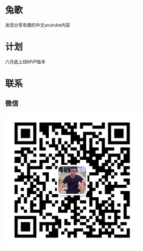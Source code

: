 兔歌
============

发现分享有趣的中文youtube内容

计划
=============

六月底上线MVP版本

联系
===================

## 微信

![微信二维码](./wechat.jpg)
